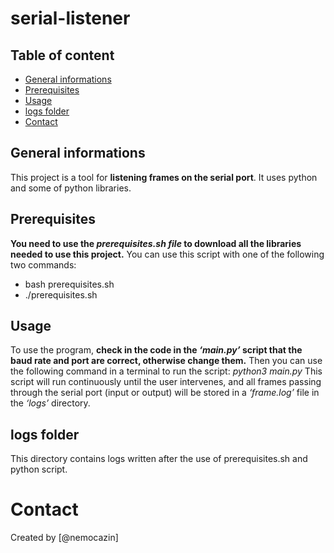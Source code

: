 # serial-listener

## Table of content

 * [General informations](#general-informations)
 * [Prerequisites](#prerequisites)
 * [Usage](#usage)
 * [logs folder](#logs-folder)
 * [Contact](#contact)

## General informations

This project is a tool for __listening frames on the serial port__. It uses python and some of python libraries.

## Prerequisites

__You need to use the _prerequisites.sh file_ to download all the libraries needed to use this project.__
You can use this script with one of the following two commands:
 - bash prerequisites.sh
 - ./prerequisites.sh

## Usage 

To use the program, __check in the code in the _‘main.py’_ script that the baud rate and port are correct, otherwise change them.__
Then you can use the following command in a terminal to run the script: _python3 main.py_
This script will run continuously until the user intervenes, and all frames passing through the serial port (input or output) will be stored in a _‘frame.log’_ file in the _‘logs’_ directory.

## logs folder

This directory contains logs written after the use of prerequisites.sh and python script.

# Contact 

Created by [@nemocazin]